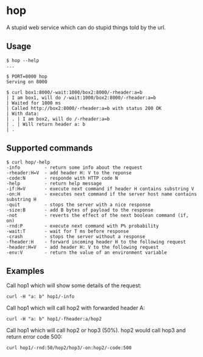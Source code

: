 # hop

A stupid web service which can do stupid things told by the url.

## Usage

```console
$ hop --help
...

$ PORT=8000 hop
Serving on 8000

$ curl box1:8000/-wait:1000/box2:8000/-rheader:a=b
| I am box1, will do /-wait:1000/box2:8000/-rheader:a=b
| Waited for 1000 ms
| Called http://box2:8000/-rheader:a=b with status 200 OK
| With data:
| . | I am box2, will do /-rheader:a=b
| . | Will return header a: b
| . 
```

## Supported commands

```console
$ curl hop/-help
-info         - return some info about the request
-rheader:H=V  - add header H: V to the reponse
-code:N       - responde with HTTP code N
-help         - return help message
-if:H=V       - execute next command if header H contains substring V
-on:H         - executes next command if the server host name contains substring H
-quit         - stops the server with a nice response
-size:B       - add B bytes of payload to the response
-not          - reverts the effect of the next boolean command (if, on)
-rnd:P        - execute next command with P% probability
-wait:T       - wait for T ms before response
-crash        - stops the server without a response
-fheader:H    - forward incoming header H to the following request
-header:H=V   - add header H: V to the following request
-env:V        - return the value of an environment variable
```

## Examples

Call hop1 which will show some details of the request:

```console
curl -H "a: b" hop1/-info
```

Call hop1 which will call hop2 with forwarded header A:

```console
curl -H "a: b" hop1/-fheader:a/hop2
```

Call hop1 which will call hop2 or hop3 (50%). hop2 would call hop3 and return error code 500:

```console
curl hop1/-rnd:50/hop2/hop3/-on:hop2/-code:500
```
